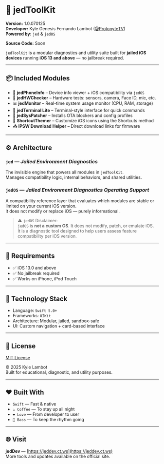 # 🧰 jedToolKit

**Version:** 1.0.070125  
**Developer:** Kyle Genesis Fernando Lambot ([@ProtonyteTV](https://github.com/ProtonyteTV))  
**Powered by:** `jed` & `jedOS`

**Source Code:** Soon

`jedToolKit` is a modular diagnostics and utility suite built for **jailed iOS devices** running **iOS 13 and above** — no jailbreak required.

---

## 📦 Included Modules

- 📱 **jedPhoneInfo** – Device info viewer + iOS compatibility via `jedOS`
- 🔧 **jedHWChecker** – Hardware tests: sensors, camera, Face ID, mic, etc.
- 📊 **jedMonitor** – Real-time system usage monitor (CPU, RAM, storage)
- 🧪 **jedTerminal Lite** – Terminal-style interface for quick commands
- 🧩 **jedSysPatcher** – Installs OTA blockers and config profiles
- 🎨 **ShortcutThemer** – Customize iOS icons using the Shortcuts method
- 📥 **IPSW Download Helper** – Direct download links for firmware

---

## ⚙️ Architecture

### `jed` — *Jailed Environment Diagnostics*  
The invisible engine that powers all modules in `jedToolKit`.  
Manages compatibility logic, internal behaviors, and shared utilities.

### `jedOS` — *Jailed Environment Diagnostics Operating Support*  
A compatibility reference layer that evaluates which modules are stable or limited on your current iOS version.  
It does not modify or replace iOS — purely informational.

> ⚠️ `jedOS` Disclaimer:  
> `jedOS` is **not a custom OS**. It does not modify, patch, or emulate iOS.  
> It is a diagnostic tool designed to help users assess feature compatibility per iOS version.

---

## 🚀 Requirements

- ✅ iOS 13.0 and above
- ✅ No jailbreak required
- ✅ Works on iPhone, iPod Touch

---

## 🧪 Technology Stack

- Language: `Swift 5.0+`
- Frameworks: `UIKit`
- Architecture: Modular, jailed, sandbox-safe
- UI: Custom navigation + card-based interface

---

## 📄 License

[MIT License](LICENSE)  

© 2025 Kyle Lambot  
Built for educational, diagnostic, and utility purposes.


---

## ❤️ Built With

- `Swift` — Fast & native
- `☕ Coffee` — To stay up all night
- `❤️ Love` — From developer to user
- `🎸 Bass` — To keep the rhythm going

---

## 🌐 Visit

**jedDev** — [https://jeddev.ct.ws](https://jeddev.ct.ws)  
More tools and updates available on the official site.


